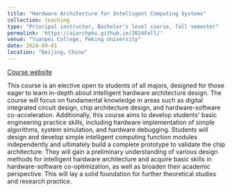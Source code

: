 ```yaml
---
title: "Hardware Architecture for Intelligent Computing Systems"
collection: teaching
type: "Principal instructor, Bachelor's level course, fall semester"
permalink: 'https://aiarchpku.github.io/2024Fall/'
venue: "Yuanpei College, Peking University"
date: 2024-09-01
location: "Beijing，China"
---
```


<p><a href="https://aiarchpku.github.io/2024Fall/">Course website</a></p>

This course is an elective open to students of all majors, designed for those eager to learn in-depth about intelligent hardware architecture design. The course will focus on fundamental knowledge in areas such as digital integrated circuit design, chip architecture design, and hardware-software co-acceleration. Additionally, this course aims to develop students' basic engineering practice skills, including hardware implementation of simple algorithms, system simulation, and hardware debugging. Students will design and develop simple intelligent computing function modules independently and ultimately build a complete prototype to validate the chip architecture. They will gain a preliminary understanding of various design methods for intelligent hardware architecture and acquire basic skills in hardware-software co-optimization, as well as broaden their academic perspective. This will lay a solid foundation for further theoretical studies and research practice.
